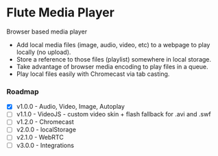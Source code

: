 # Flute Media Player

Browser based media player

- Add local media files (image, audio, video, etc) to a webpage to play locally (no upload).
- Store a reference to those files (playlist) somewhere in local storage.
- Take advantage of browser media encoding to play files in a queue.
- Play local files easily with Chromecast via tab casting.


### Roadmap
- [x] v1.0.0 - Audio, Video, Image, Autoplay
- [ ] v1.1.0 - VideoJS - custom video skin + flash fallback for .avi and .swf
- [ ] v1.2.0 - Chromecast
- [ ] v2.0.0 - localStorage
- [ ] v2.1.0 - WebRTC
- [ ] v3.0.0 - Integrations

